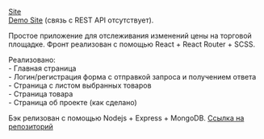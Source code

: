 [Site](http://gettheprice.ru)  
[Demo Site](https://getthepricefront.web.app) (связь c REST API отсутствует).  

Простое приложение для отслеживания изменений цены на торговой площадке. 
Фронт реализован с помощью React + React Router + SCSS.

Реализовано:  
    - Главная страница\
    - Логин/регистрация форма с отправкой запроса и получением ответа\
    - Страница с листом выбранных товаров\
    - Страница товара\
    - Страница об проекте (как сделано)


Бэк релизован с помощью Nodejs + Express + MongoDB. [Ссылка на репозиторий](https://github.com/firstagon/get-the-price-node)
